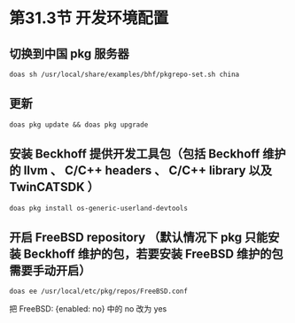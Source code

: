 # 第31.3节 开发环境配置

## 切换到中国 pkg 服务器
```
doas sh /usr/local/share/examples/bhf/pkgrepo-set.sh china
```

## 更新
```
doas pkg update && doas pkg upgrade
```

## 安装 Beckhoff 提供开发工具包（包括 Beckhoff 维护的 llvm 、 C/C++ headers 、 C/C++ library 以及 TwinCATSDK ）
```
doas pkg install os-generic-userland-devtools
```

## 开启 FreeBSD repository （默认情况下 pkg 只能安装 Beckhoff 维护的包，若要安装 FreeBSD 维护的包需要手动开启）
```
doas ee /usr/local/etc/pkg/repos/FreeBSD.conf
```
把 FreeBSD: {enabled: no} 中的 no 改为 yes